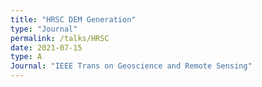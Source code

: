 ```yaml
---
title: "HRSC DEM Generation"
type: "Journal"
permalink: /talks/HRSC
date: 2021-07-15
type: A
Journal: "IEEE Trans on Geoscience and Remote Sensing"
---
```

